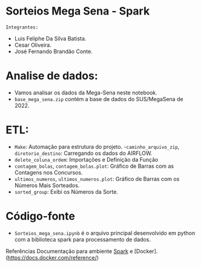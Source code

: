# Sorteios Mega Sena - Spark

`Integrantes:`
- Luis Feliphe Da Silva Batista.
- Cesar Oliveira.
- José Fernando Brandão Conte.

# Analise de dados:
- Vamos analisar os dados da Mega-Sena neste notebook.
- `base_mega_sena.zip` contém a base de dados do SUS/MegaSena de 2022.

# ETL:
- `Make`: Automação para estrutura do projeto.
-`caminho_arquivo_zip`, `diretorio_destino`:  Carregando os dados do AIRFLOW.
- `delete_coluna_ordem`: Importações e Definição da Função
- `contagem_bolas`, `contagem_bolas.plot`:  Gráfico de Barras com as Contagens nos Concursos.
- `ultimos_numeros`, `ultimos_numeros.plot`:  Gráfico de Barras com os Números Mais Sorteados.
- `sorted_group`: Exibi os Números da Sorte.

# Código-fonte
- `Sorteios_mega_sena.ipynb` é o arquivo principal desenvolvido em python com a biblioteca spark para processamento de dados.


Referências
Documentação para ambiente [Spark](https://spark.apache.org/docs/latest/)
 e [Docker].(https://docs.docker.com/reference/)
